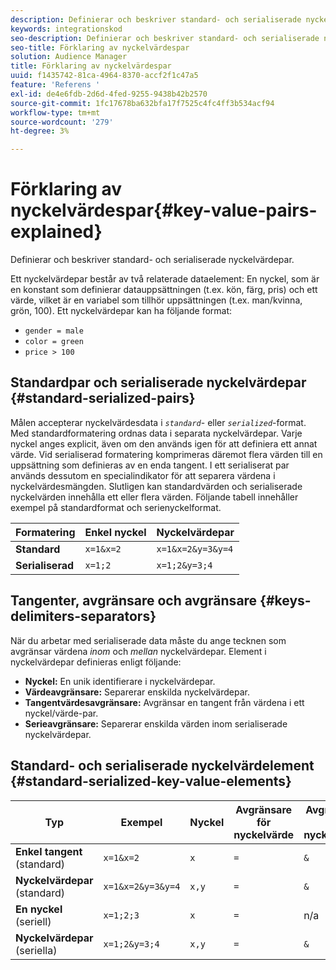 ```yaml
---
description: Definierar och beskriver standard- och serialiserade nyckelvärdepar.
keywords: integrationskod
seo-description: Definierar och beskriver standard- och serialiserade nyckelvärdepar.
seo-title: Förklaring av nyckelvärdespar
solution: Audience Manager
title: Förklaring av nyckelvärdespar
uuid: f1435742-81ca-4964-8370-accf2f1c47a5
feature: 'Referens '
exl-id: de4e6fdb-2d6d-4fed-9255-9438b42b2570
source-git-commit: 1fc17678ba632bfa17f7525c4fc4ff3b534acf94
workflow-type: tm+mt
source-wordcount: '279'
ht-degree: 3%

---
```


# Förklaring av nyckelvärdespar{#key-value-pairs-explained}

Definierar och beskriver standard- och serialiserade nyckelvärdepar.

<!-- 

c_key_value_explained.xml

 -->

Ett nyckelvärdepar består av två relaterade dataelement: En nyckel, som är en konstant som definierar datauppsättningen (t.ex. kön, färg, pris) och ett värde, vilket är en variabel som tillhör uppsättningen (t.ex. man/kvinna, grön, 100). Ett nyckelvärdepar kan ha följande format:

* `gender = male`
* `color = green`
* `price > 100`

## Standardpar och serialiserade nyckelvärdepar {#standard-serialized-pairs}

Målen accepterar nyckelvärdesdata i *`standard`*- eller *`serialized`*-format. Med standardformatering ordnas data i separata nyckelvärdepar. Varje nyckel anges explicit, även om den används igen för att definiera ett annat värde. Vid serialiserad formatering komprimeras däremot flera värden till en uppsättning som definieras av en enda tangent. I ett serialiserat par används dessutom en specialindikator för att separera värdena i nyckelvärdesmängden. Slutligen kan standardvärden och serialiserade nyckelvärden innehålla ett eller flera värden. Följande tabell innehåller exempel på standardformat och serienyckelformat.

| Formatering | Enkel nyckel | Nyckelvärdepar |
|---|---|---|
| **Standard** | `x=1&x=2` | `x=1&x=2&y=3&y=4` |
| **Serialiserad** | `x=1;2` | `x=1;2&y=3;4` |



## Tangenter, avgränsare och avgränsare {#keys-delimiters-separators}

När du arbetar med serialiserade data måste du ange tecknen som avgränsar värdena *inom* och *mellan* nyckelvärdepar. Element i nyckelvärdepar definieras enligt följande:

* **Nyckel:** En unik identifierare i nyckelvärdepar.
* **Värdeavgränsare:** Separerar enskilda nyckelvärdepar.
* **Tangentvärdesavgränsare:** Avgränsar en tangent från värdena i ett nyckel/värde-par.
* **Serieavgränsare:** Separerar enskilda värden inom serialiserade nyckelvärdepar.

## Standard- och serialiserade nyckelvärdelement {#standard-serialized-key-value-elements}


| Typ | Exempel | Nyckel | Avgränsare för nyckelvärde | Avgränsare för nyckelvärde | Serieavgränsare |
|---------|----------|---------|---------|----------|---------|
| **Enkel tangent**  (standard) | `x=1&x=2` | `x` | `=` | `&` | n/a |
| **Nyckelvärdepar**  (standard) | `x=1&x=2&y=3&y=4` | `x,y` | `=` | `&` | n/a |
| **En nyckel**  (seriell) | `x=1;2;3` | `x` | `=` | n/a | `;` |
| **Nyckelvärdepar**  (seriella) | `x=1;2&y=3;4` | `x,y` | `=` | `&` | `;` |
